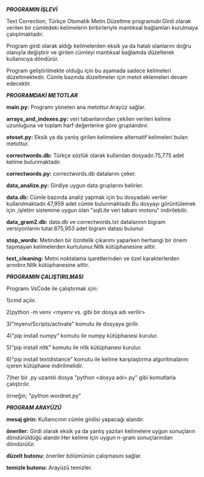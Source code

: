 ***PROGRAMIN İŞLEVİ***

Text Correction, Türkçe Otomatik Metin Düzeltme programıdır.Girdi olarak verilen bir cümledeki kelimelerin birbirleriyle mantıksal bağlamları kurulmaya çalışılmaktadır.

Program girdi olarak aldığı kelimelerden eksik ya da hatalı olanlarını doğru olanıyla değiştirir ve girilen cümleyi mantıksal bağlamda düzelterek kullanıcıya döndürür.

Program geliştirilmekte olduğu için bu aşamada sadece kelimeleri düzeltmektedir. Cümle bazında düzeltmeler için metot eklemeleri devam edecektir.

***PROGRAMDAKİ METOTLAR***

**main.py:** Programı yöneten ana metottur.Arayüz sağlar.

**arrays_and_indexes.py:** veri tabanlarından çekilen verileri kelime uzunluğuna ve toplam harf değerlerine göre gruplandırır.

**otoset.py:** Eksik ya da yanlış girilen kelimelere alternatif kelimeleri bulan metottur.

**correctwords.db:** Türkçe sözlük olarak kullanılan dosyadır.75,775 adet kelime bulunmaktadır.

**correctwords.py:** correctwords.db datalarını çeker.

**data_analize.py:** Girdiye uygun data gruplarını belirler.

**data.db:** Cümle bazında analiz yapmak için bu dosyadaki veriler kullanılmaktadır.47,959 adet cümle bulunmaktadır.Bu dosyayı görüntülemek için ,işletim sistemine uygun olan "sqlLite veri tabanı motoru" indirilebilir.

**data_gram2.db:** data.db ve correctwords.txt datalarının bigram versiyonlarını tutar.675,953 adet bigram datası bulunur.

**stop_words:** Metinden bir öznitelik çıkarımı yaparken herhangi bir önem taşımayan kelimelerden kurtulunur.Nltk kütüphanesine aittir.

**text_cleaning:** Metni noktalama işaretlerinden ve özel karakterlerden arındırır.Nltk kütüphanesine aittir.

***PROGRAMIN ÇALIŞTIRILMASI***

Programı VsCode ile çalıştırmak için:

1)cmd açılır.

2)python -m venv <myenv vs. gibi bir dosya adı verilir>

3)"myenv/Scripts/activate" komutu ile dosyaya girilir.

4)"pip install numpy" komutu ile numpy kütüphanesi kurulur.

5)"pip install nltk" komutu ile nltk kütüphanesi kurulur.

6)"pip install textdistance" komutu ile kelime karşılaştırma algoritmalarını içeren kütüphane indirilmelidir.

7)her bir .py uzantılı dosya "python <dosya adı>.py" gibi komutlarla çalıştırılır.

örneğin; "python wordnet.py"

***PROGRAM ARAYÜZÜ***

**mesaj girin:** Kullanıcının cümle girdisi yapacağı alandır.

**öneriler:** Girdi olarak eksik ya da yanlış yazılan kelimelere uygun sonuçların döndürüldüğü alandır.Her kelime için uygun n-gram sonuçlarından döndürülür.

**düzelt butonu:** öneriler bölümünün çalışmasını sağlar.

**temizle butonu:** Arayüzü temizler.
